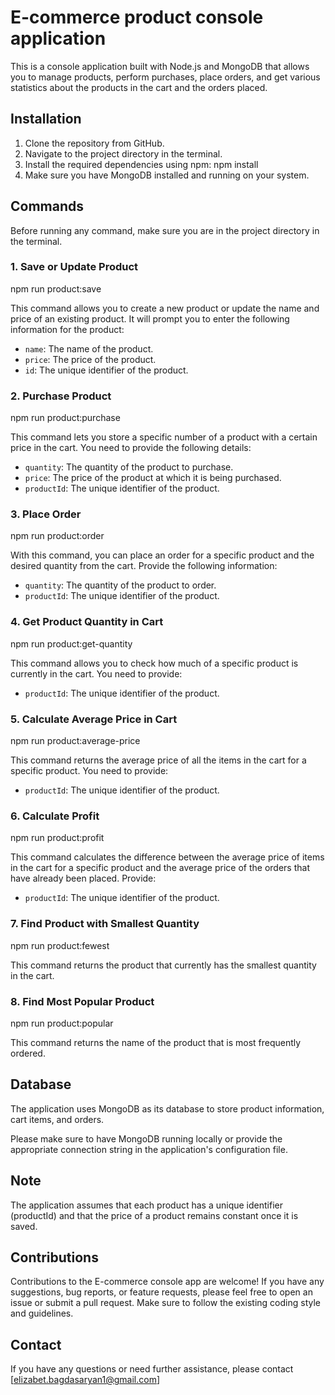 # E-commerce product console application

This is a console application built with Node.js and MongoDB that allows you to manage products, perform purchases, place orders, and get various statistics about the products in the cart and the orders placed.

## Installation

1. Clone the repository from GitHub.
2. Navigate to the project directory in the terminal.
3. Install the required dependencies using npm:
   npm install
5. Make sure you have MongoDB installed and running on your system.

## Commands

Before running any command, make sure you are in the project directory in the terminal.

### 1. Save or Update Product

npm run product:save

This command allows you to create a new product or update the name and price of an existing product. It will prompt you to enter the following information for the product:

- `name`: The name of the product.
- `price`: The price of the product.
- `id`: The unique identifier of the product.

### 2. Purchase Product

npm run product:purchase

This command lets you store a specific number of a product with a certain price in the cart. You need to provide the following details:

- `quantity`: The quantity of the product to purchase.
- `price`: The price of the product at which it is being purchased.
- `productId`: The unique identifier of the product.

### 3. Place Order

npm run product:order


With this command, you can place an order for a specific product and the desired quantity from the cart. Provide the following information:

- `quantity`: The quantity of the product to order.
- `productId`: The unique identifier of the product.

### 4. Get Product Quantity in Cart

npm run product:get-quantity


This command allows you to check how much of a specific product is currently in the cart. You need to provide:

- `productId`: The unique identifier of the product.

### 5. Calculate Average Price in Cart

npm run product:average-price


This command returns the average price of all the items in the cart for a specific product. You need to provide:

- `productId`: The unique identifier of the product.

### 6. Calculate Profit

npm run product:profit


This command calculates the difference between the average price of items in the cart for a specific product and the average price of the orders that have already been placed. Provide:

- `productId`: The unique identifier of the product.

### 7. Find Product with Smallest Quantity

npm run product:fewest

This command returns the product that currently has the smallest quantity in the cart.

### 8. Find Most Popular Product

npm run product:popular


This command returns the name of the product that is most frequently ordered.

## Database

The application uses MongoDB as its database to store product information, cart items, and orders.

Please make sure to have MongoDB running locally or provide the appropriate connection string in the application's configuration file.

## Note

The application assumes that each product has a unique identifier (productId) and that the price of a product remains constant once it is saved.


## Contributions

Contributions to the E-commerce console app are welcome! If you have any suggestions, bug reports, or feature requests, please feel free to open an issue or submit a pull request. Make sure to follow the existing coding style and guidelines.

## Contact

If you have any questions or need further assistance, please contact [elizabet.bagdasaryan1@gmail.com]






